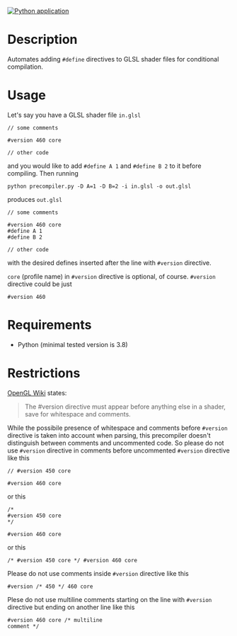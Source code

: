 [![Python application](https://github.com/th3or14/glsl-precompiler/actions/workflows/python-app.yml/badge.svg)](https://github.com/th3or14/glsl-precompiler/actions/workflows/python-app.yml)

# Description

Automates adding `#define` directives to GLSL shader files for conditional compilation.

# Usage

Let's say you have a GLSL shader file `in.glsl`

```
// some comments

#version 460 core

// other code
```

and you would like to add `#define A 1` and `#define B 2` to it before compiling. Then running

```
python precompiler.py -D A=1 -D B=2 -i in.glsl -o out.glsl
```

produces `out.glsl`

```
// some comments

#version 460 core
#define A 1
#define B 2

// other code
```

with the desired defines inserted after the line with `#version` directive.

`core` (profile name) in `#version` directive is optional, of course. `#version` directive could be just

```
#version 460
```

# Requirements

- Python (minimal tested version is 3.8)

# Restrictions

[OpenGL Wiki](https://wikis.khronos.org/opengl/Core_Language_(GLSL)#Version) states:

> The #version directive must appear before anything else in a shader, save for whitespace and comments.

While the possibile presence of whitespace and comments before `#version` directive is taken into account when parsing, this precompiler doesn't distinguish between comments and uncommented code. So please do not use `#version` directive in comments before uncommented `#version` directive like this

```
// #version 450 core

#version 460 core
```

or this

```
/*
#version 450 core
*/

#version 460 core
```

or this

```
/* #version 450 core */ #version 460 core
```

Please do not use comments inside `#version` directive like this

```
#version /* 450 */ 460 core
```

Plese do not use multiline comments starting on the line with `#version` directive but ending on another line like this

```
#version 460 core /* multiline
comment */
```
